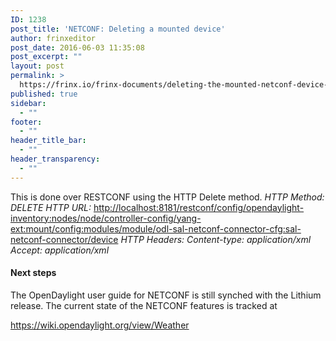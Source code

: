 ```yaml
---
ID: 1238
post_title: 'NETCONF: Deleting a mounted device'
author: frinxeditor
post_date: 2016-06-03 11:35:08
post_excerpt: ""
layout: post
permalink: >
  https://frinx.io/frinx-documents/deleting-the-mounted-netconf-device-2.html
published: true
sidebar:
  - ""
footer:
  - ""
header_title_bar:
  - ""
header_transparency:
  - ""
---
```

This is done over RESTCONF using the HTTP Delete method. *HTTP Method: DELETE* *HTTP URL:* <http://localhost:8181/restconf/config/opendaylight-inventory:nodes/node/controller-config/yang-ext:mount/config:modules/module/odl-sal-netconf-connector-cfg:sal-netconf-connector/device> *HTTP Headers:* *Content-type: application/xml* *Accept: application/xml*

#### Next steps

The OpenDaylight user guide for NETCONF is still synched with the Lithium release. The current state of the NETCONF features is tracked at

<https://wiki.opendaylight.org/view/Weather>